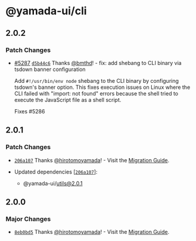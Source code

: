 # @yamada-ui/cli

## 2.0.2

### Patch Changes

- [#5287](https://github.com/yamada-ui/yamada-ui/pull/5287) [`d5b44c6`](https://github.com/yamada-ui/yamada-ui/commit/d5b44c64416bf2628dd6af71c48ab309856fa608) Thanks [@bmthd](https://github.com/bmthd)! - fix: add shebang to CLI binary via tsdown banner configuration

  Add `#!/usr/bin/env node` shebang to the CLI binary by configuring tsdown's banner option.
  This fixes execution issues on Linux where the CLI failed with "import: not found" errors
  because the shell tried to execute the JavaScript file as a shell script.

  Fixes #5286

## 2.0.1

### Patch Changes

- [`206a107`](https://github.com/yamada-ui/yamada-ui/commit/206a1076dae41d537ca305c71b9ca337a1394696) Thanks [@hirotomoyamada](https://github.com/hirotomoyamada)! - Visit the [Migration Guide](https://yamada-ui.com/docs/get-started/migration).

- Updated dependencies [[`206a107`](https://github.com/yamada-ui/yamada-ui/commit/206a1076dae41d537ca305c71b9ca337a1394696)]:
  - @yamada-ui/utils@2.0.1

## 2.0.0

### Major Changes

- [`8eb0bd5`](https://github.com/yamada-ui/yamada-ui/commit/8eb0bd5a3474c75a98f1823d8551c39df095302d) Thanks [@hirotomoyamada](https://github.com/hirotomoyamada)! - Visit the [Migration Guide](https://yamada-ui.com/docs/get-started/migration).
